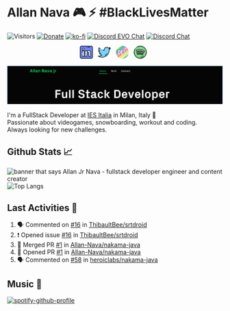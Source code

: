 # Allan Nava 🎮 ⚡ #BlackLivesMatter
![Visitors](https://visitor-badge.laobi.icu/badge?page_id=Allan-Nava)  [![Donate](https://img.shields.io/badge/Donate-PayPal-green.svg)](https://paypal.me/AllanNava) [![ko-fi](https://img.shields.io/badge/Donate-Ko--Fi-red)](https://ko-fi.com/G2G41PVE4) [![Discord EVO Chat](https://img.shields.io/badge/Discord_EVO-Chat-informational)](https://discord.gg/RcmcKu5) [![Discord Chat](https://img.shields.io/badge/Discord-Chat-important)](https://discord.gg/nMTKrRZ)



<p align='center'>
   <a href="https://linkedin.com/in/allannava" target="_blank"><img height="30" src="https://raw.githubusercontent.com/Allan-Nava/Allan-Nava/master/linkedin.png?raw=true"></a>&nbsp;&nbsp;
<a href="https://twitter.com/allan__nava" target="_blank" ><img height="30" src="https://raw.githubusercontent.com/Allan-Nava/Allan-Nava/master/twitter.png?raw=true"></a>&nbsp;&nbsp;
<a href="https://dev.to/allannava" target="_blank" ><img height="30" src="https://raw.githubusercontent.com/Allan-Nava/Allan-Nava/master/devto.png?raw=true"></a>&nbsp;&nbsp;
<a href="https://open.spotify.com/user/allan_nava?si=6ckrqagMQfuZyA8cEfCT9A" target="_blank"><img height="30" src="https://raw.githubusercontent.com/Allan-Nava/Allan-Nava/master/spotify.png?raw=true"></a>&nbsp;&nbsp;
   
<a href="https://allan-nava.github.io/" target="_blank" ><img src="https://raw.githubusercontent.com/Allan-Nava/Allan-Nava/master/_cover.PNG" alt="banner that says Allan Jr Nava - fullstack developer engineer and content creator"></a>

I'm a FullStack Developer at [IES Italia](https://ies-italia.it) in Milan, Italy 🌆 <br>
Passionate about videogames, snowboarding, workout and coding.<br>
Always looking for new challenges.

<!-- 
## Get in touch
- Personal site: https://allan-nava.github.io/
- Instagram: https://instagram.com/allan_nava
- Linkedin: https://linkedin.com/in/allannava
- Twitter: https://twitter.com/allan__nava
- Reddit: https://www.reddit.com/user/allan_nava
- Dev: https://dev.to/allannava -->

## Github Stats 📈

<img src="https://github-readme-stats.vercel.app/api?username=Allan-Nava&&show_icons=true&title_color=10cf53&icon_color=ffffff&text_color=ffffff&bg_color=050505" alt="banner that says Allan Jr Nava - fullstack developer engineer and content creator"> ![Top Langs](https://github-readme-stats.vercel.app/api/top-langs/?username=Allan-Nava&theme=buefy&bg_color=050505&title_color=10cf53&text_color=ffffff&layout=compact)

## Last Activities :page_with_curl:

<!--START_SECTION:activity-->
1. 🗣 Commented on [#16](https://github.com/ThibaultBee/srtdroid/issues/16) in [ThibaultBee/srtdroid](https://github.com/ThibaultBee/srtdroid)
2. ❗️ Opened issue [#16](https://github.com/ThibaultBee/srtdroid/issues/16) in [ThibaultBee/srtdroid](https://github.com/ThibaultBee/srtdroid)
3. 🎉 Merged PR [#1](https://github.com/Allan-Nava/nakama-java/pull/1) in [Allan-Nava/nakama-java](https://github.com/Allan-Nava/nakama-java)
4. 💪 Opened PR [#1](https://github.com/Allan-Nava/nakama-java/pull/1) in [Allan-Nava/nakama-java](https://github.com/Allan-Nava/nakama-java)
5. 🗣 Commented on [#58](https://github.com/heroiclabs/nakama-java/issues/58) in [heroiclabs/nakama-java](https://github.com/heroiclabs/nakama-java)
<!--END_SECTION:activity-->


## Music 🎸 

[![spotify-github-profile](https://spotify-github-profile.vercel.app/api/view?uid=allan_nava&cover_image=true)](https://spotify-github-profile.vercel.app/api/view?uid=allan_nava&redirect=true)


<!--
**Allan-Nava/Allan-Nava** is a ✨ _special_ ✨ repository because its `README.md` (this file) appears on your GitHub profile.

Here are some ideas to get you started:

- 🔭 I’m currently working on ...
- 🌱 I’m currently learning ...
- 👯 I’m looking to collaborate on ...
- 🤔 I’m looking for help with ...
- 💬 Ask me about ...
- 📫 How to reach me: ...
- 😄 Pronouns: ...
- ⚡ Fun fact: ...
-->
